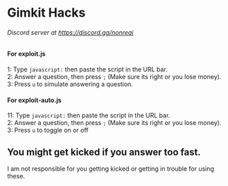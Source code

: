 # Gimkit Hacks

###### Discord server at https://discord.gg/nonreai

#### For exploit.js

1: Type `javascript:` then paste the script in the URL bar.<br>
2: Answer a question, then press `;` (Make sure its right or you lose money).<br>
3: Press `u` to simulate answering a question.<br>

#### For exploit-auto.js

11: Type `javascript:` then paste the script in the URL bar.<br>
2: Answer a question, then press `;` (Make sure its right or you lose money).<br>
3: Press `u` to toggle on or off<br>

## You might get kicked if you answer too fast.
I am not responsible for you getting kicked or getting in trouble for using these.

